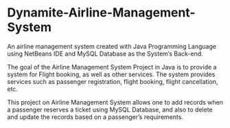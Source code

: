 # Dynamite-Airline-Management-System

An airline management system created with Java Programming Language using NetBeans IDE and MySQL Database as the System’s Back-end.

The goal of the Airline Management System Project in Java is to provide a system for 
Flight booking, as well as other services. 
The system provides services such as passenger registration, flight booking, flight cancellation, etc. 

This project on Airline Management System allows one to add records when a passenger reserves a ticket using MySQL Database, and also to delete and update the records based on a passenger’s requirements. 
<div><br></div><gwmw style="display:none;"></gwmw>
